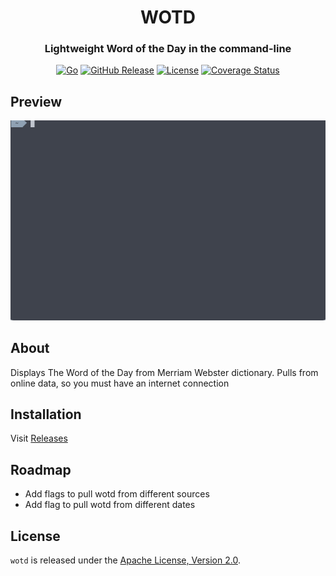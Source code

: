 <div align="center">
<h1>WOTD</h1>
<h3>Lightweight Word of the Day in the command-line</h3>

[![Go](https://github.com/Watt3r/wotd/actions/workflows/go.yml/badge.svg)](https://github.com/Watt3r/wotd/actions/workflows/go.yml)
[![GitHub Release](https://img.shields.io/github/v/release/watt3r/wotd.svg?style=flat)](https://github.com/Watt3r/wotd/releases)
[![License](https://img.shields.io/badge/License-Apache_2.0-orange.svg)](https://github.com/Watt3r/wotd/blob/master/LICENSE)
[![Coverage Status](https://coveralls.io/repos/github/Watt3r/wotd/badge.svg?branch=master)](https://coveralls.io/github/Watt3r/wotd?branch=master)
</div>

## Preview
![Demo Gif](media/tty.gif)

## About

Displays The Word of the Day from Merriam Webster dictionary. 
Pulls from online data, so you must have an internet connection

## Installation

Visit [Releases](https://github.com/watt3r/wotd/releases)

## Roadmap
- Add flags to pull wotd from different sources
- Add flag to pull wotd from different dates

## License

`wotd` is released under the [Apache License, Version 2.0].

[Apache License, Version 2.0]: https://github.com/watt3r/wotd/blob/master/LICENSE
